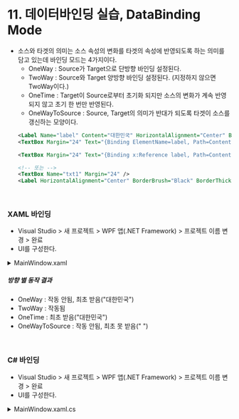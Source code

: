 # 11. 데이터바인딩 실습, DataBinding Mode
- 소스와 타겟의 의미는 소스 속성의 변화를 타겟의 속성에 반영되도록 하는 의미를 담고 있는데 바인딩 모드는 4가지이다.
  - OneWay : Source가 Target으로 단방향 바인딩 설정된다.
  - TwoWay : Source와 Target 양방향 바인딩 설정된다. (지정하지 않으면 TwoWay이다.)
  - OneTime : Target이 Source로부터 초기화 되지만 소스의 변화가 계속 반영되지 않고 초기 한 번만 반영된다.
  - OneWayToSource : Source, Target의 의미가 반대가 되도록 타겟이 소스를 갱신하는 모양이다.
  ```xml
  <Label Name="label" Content="대한민국" HorizontalAlignment="Center" BorderBrush="Black" BorderThickness="2"/> <!--Source-->
  <TextBox Margin="24" Text="{Binding ElementName=label, Path=Content, UpdateSourceTrigger=PropertyChanged}"/> <!--Target--> <!-- 객체 : label, 속성 content -->
  
  <TextBox Margin="24" Text="{Binding x:Reference label, Path=Content, UpdateSourceTrigger=PropertyChanged}"/> <!-- x:Reference 가능 -->
  
  <!-- 또는 -->
  <TextBox Name="txt1" Margin="24" />
  <Label HorizontalAlignment="Center" BorderBrush="Black" BorderThickness="2" Content="{Binding ElementName=txt1, Path=Text}" />
  ```

<br>

### XAML 바인딩

- Visual Studio > 새 프로젝트 > WPF 앱(.NET Framework) > 프로젝트 이름 변경 > 완료
- UI를 구성한다.
<details><summary>MainWindow.xaml</summary>

```xml
<Window x:Class="_11.wpfDataBinding.MainWindow"
        xmlns="http://schemas.microsoft.com/winfx/2006/xaml/presentation"
        xmlns:x="http://schemas.microsoft.com/winfx/2006/xaml"
        xmlns:d="http://schemas.microsoft.com/expression/blend/2008"
        xmlns:mc="http://schemas.openxmlformats.org/markup-compatibility/2006"
        xmlns:local="clr-namespace:_11.wpfDataBinding"
        mc:Ignorable="d"
        Title="MainWindow" Height="450" Width="800">
    <StackPanel>
        <!--Binding Target-->
        <!--UpdateSourceTrigger는 타겟이 소스를 갱신하는 타이밍을 지정-->
        <!--TextBox인 경우 LostFocus가 기본이므로 값이 바뀔때마다 갱신하기 위해 PropertyChanged로 설정-->
        <TextBox Margin="24" Text="{Binding ElementName=label, Path=Content, UpdateSourceTrigger=PropertyChanged, Mode = TwoWay}"/> <!--Target-->
        <Label Name="label" Content="대한민국" HorizontalAlignment="Center" BorderBrush="Black" BorderThickness="2"/> <!--Source-->
    </StackPanel>
</Window>
```
</details>

##### 방향 별 동작 결과
- OneWay : 작동 안됨, 최초 받음("대한민국")
- TwoWay : 작동됨
- OneTime : 최초 받음("대한민국")
- OneWayToSource : 작동 안됨, 최초 못 받음(" ")


<br>

### C# 바인딩

- Visual Studio > 새 프로젝트 > WPF 앱(.NET Framework) > 프로젝트 이름 변경 > 완료
- UI를 구성한다.
<details><summary>MainWindow.xaml.cs</summary>

```cs
namespace _11.wpfDataBinding___2
{
    public partial class MainWindow : Window
    {
        public MainWindow()
        {
            InitializeComponent();

            Binding bind = new Binding();
            bind.Source = text;
            bind.Path = new PropertyPath(TextBox.TextProperty);

            label.SetBinding(Label.ContentProperty, bind);
        }
    }
}
```
</details>
